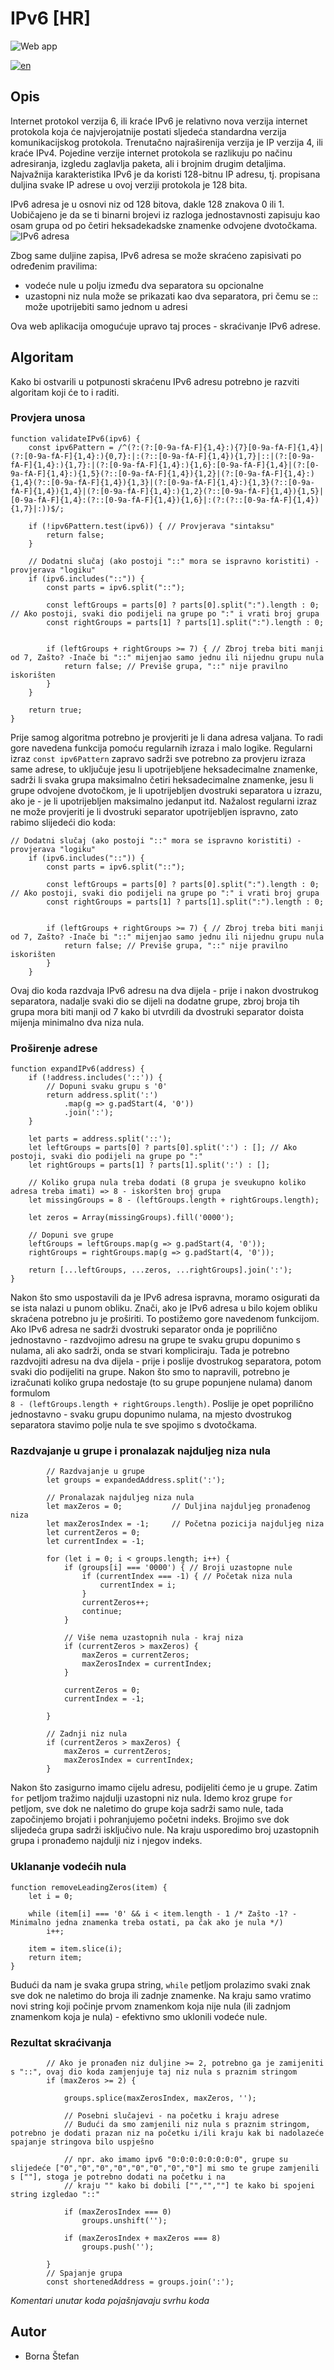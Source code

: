 # IPv6 [HR]
![Web app](https://github.com/user-attachments/assets/62dc6704-f8c8-49f8-a7d5-a778e1ac2ec4)

[![en](https://img.shields.io/badge/lang-EN-red.svg)](https://github.com/boki01/ipv6-beautifier/blob/main/README.en.md)

## Opis

Internet protokol verzija 6, ili kraće IPv6 je relativno nova verzija internet protokola koja će najvjerojatnije postati sljedeća standardna verzija komunikacijskog protokola. Trenutačno najraširenija verzija je IP verzija 4, ili kraće IPv4. Pojedine verzije internet protokola se razlikuju po načinu adresiranja, izgledu zaglavlja paketa, ali i brojnim drugim detaljima. Najvažnija karakteristika IPv6 je da koristi 128-bitnu IP adresu, tj. propisana duljina svake IP adrese u ovoj verziji protokola je 128 bita.

IPv6 adresa je u osnovi niz od 128 bitova, dakle 128 znakova 0 ili 1. Uobičajeno je da se ti binarni brojevi iz razloga jednostavnosti zapisuju kao osam grupa od po četiri heksadekadske znamenke odvojene dvotočkama.
![IPv6 adresa](https://github.com/user-attachments/assets/6225108e-a1c3-4590-b82a-bda3b20dd267)

Zbog same duljine zapisa, IPv6 adresa se može skraćeno zapisivati po određenim pravilima:
* vodeće nule u polju između dva separatora su opcionalne
* uzastopni niz nula može se prikazati kao dva separatora, pri čemu se :: može upotrijebiti samo jednom u adresi

Ova web aplikacija omogućuje upravo taj proces - skraćivanje IPv6 adrese. 

## Algoritam

Kako bi ostvarili u potpunosti skraćenu IPv6 adresu potrebno je razviti algoritam koji će to i raditi. 

### Provjera unosa
```
function validateIPv6(ipv6) {
    const ipv6Pattern = /^(?:(?:[0-9a-fA-F]{1,4}:){7}[0-9a-fA-F]{1,4}|(?:[0-9a-fA-F]{1,4}:){0,7}:|:(?::[0-9a-fA-F]{1,4}){1,7}|::|(?:[0-9a-fA-F]{1,4}:){1,7}:|(?:[0-9a-fA-F]{1,4}:){1,6}:[0-9a-fA-F]{1,4}|(?:[0-9a-fA-F]{1,4}:){1,5}(?::[0-9a-fA-F]{1,4}){1,2}|(?:[0-9a-fA-F]{1,4}:){1,4}(?::[0-9a-fA-F]{1,4}){1,3}|(?:[0-9a-fA-F]{1,4}:){1,3}(?::[0-9a-fA-F]{1,4}){1,4}|(?:[0-9a-fA-F]{1,4}:){1,2}(?::[0-9a-fA-F]{1,4}){1,5}|[0-9a-fA-F]{1,4}:(?::[0-9a-fA-F]{1,4}){1,6}|:(?:(?::[0-9a-fA-F]{1,4}){1,7}|:))$/;

    if (!ipv6Pattern.test(ipv6)) { // Provjerava "sintaksu"
        return false;
    }

    // Dodatni slučaj (ako postoji "::" mora se ispravno koristiti) - provjerava "logiku"
    if (ipv6.includes("::")) {
        const parts = ipv6.split("::");

        const leftGroups = parts[0] ? parts[0].split(":").length : 0; // Ako postoji, svaki dio podijeli na grupe po ":" i vrati broj grupa
        const rightGroups = parts[1] ? parts[1].split(":").length : 0;


        if (leftGroups + rightGroups >= 7) { // Zbroj treba biti manji od 7, Zašto? -Inače bi "::" mijenjao samo jednu ili nijednu grupu nula
            return false; // Previše grupa, "::" nije pravilno iskorišten
        }
    }

    return true;
}

```
Prije samog algoritma potrebno je provjeriti je li dana adresa valjana. To radi gore navedena funkcija pomoću regularnih izraza i malo logike. 
Regularni izraz `const ipv6Pattern` zapravo sadrži sve potrebno za provjeru izraza same adrese, to uključuje jesu li upotrijebljene heksadecimalne znamenke, sadrži li svaka grupa maksimalno četiri heksadecimalne znamenke, jesu li grupe odvojene dvotočkom, je li upotrijebljen dvostruki separatora u izrazu, ako je - je li upotrijebljen maksimalno jedanput itd.
Nažalost regularni izraz ne može provjeriti je li dvostruki separator upotrijebljen ispravno, zato rabimo slijedeći dio koda:
```
// Dodatni slučaj (ako postoji "::" mora se ispravno koristiti) - provjerava "logiku"
    if (ipv6.includes("::")) {
        const parts = ipv6.split("::");

        const leftGroups = parts[0] ? parts[0].split(":").length : 0; // Ako postoji, svaki dio podijeli na grupe po ":" i vrati broj grupa
        const rightGroups = parts[1] ? parts[1].split(":").length : 0;


        if (leftGroups + rightGroups >= 7) { // Zbroj treba biti manji od 7, Zašto? -Inače bi "::" mijenjao samo jednu ili nijednu grupu nula
            return false; // Previše grupa, "::" nije pravilno iskorišten
        }
    }
```
Ovaj dio koda razdvaja IPv6 adresu na dva dijela - prije i nakon dvostrukog separatora, nadalje svaki dio se dijeli na dodatne grupe, zbroj broja tih grupa mora biti manji od 7 kako bi utvrdili da dvostruki separator doista mijenja minimalno dva niza nula.

### Proširenje adrese

```
function expandIPv6(address) {
    if (!address.includes('::')) {
        // Dopuni svaku grupu s '0'
        return address.split(':')
            .map(g => g.padStart(4, '0'))
            .join(':');
    }

    let parts = address.split('::');
    let leftGroups = parts[0] ? parts[0].split(':') : []; // Ako postoji, svaki dio podijeli na grupe po ":"
    let rightGroups = parts[1] ? parts[1].split(':') : [];

    // Koliko grupa nula treba dodati (8 grupa je sveukupno koliko adresa treba imati) => 8 - iskoršten broj grupa
    let missingGroups = 8 - (leftGroups.length + rightGroups.length);

    let zeros = Array(missingGroups).fill('0000');

    // Dopuni sve grupe
    leftGroups = leftGroups.map(g => g.padStart(4, '0'));
    rightGroups = rightGroups.map(g => g.padStart(4, '0'));

    return [...leftGroups, ...zeros, ...rightGroups].join(':');
}
```
Nakon što smo uspostavili da je IPv6 adresa ispravna, moramo osigurati da se ista nalazi u punom obliku. Znači, ako je IPv6 adresa u bilo kojem obliku skraćena potrebno ju je proširiti. To postižemo gore navedenom funkcijom.
Ako IPv6 adresa ne sadrži dvostruki separator onda je poprilično jednostavno - razdvojimo adresu na grupe te svaku grupu dopunimo s nulama, ali ako sadrži, onda se stvari kompliciraju. 
Tada je potrebno razdvojiti adresu na dva dijela - prije i poslije dvostrukog separatora, potom svaki dio podijeliti na grupe. Nakon što smo to napravili, potrebno je izračunati koliko grupa nedostaje (to su grupe popunjene nulama) danom formulom<br>
`8 - (leftGroups.length + rightGroups.length)`. Poslije je opet poprilično jednostavno - svaku grupu dopunimo nulama, na mjesto dvostrukog separatora stavimo polje nula te sve spojimo s dvotočkama.

### Razdvajanje u grupe i pronalazak najduljeg niza nula

```
        // Razdvajanje u grupe
        let groups = expandedAddress.split(':');

        // Pronalazak najduljeg niza nula
        let maxZeros = 0;           // Duljina najduljeg pronađenog niza
        let maxZerosIndex = -1;     // Početna pozicija najduljeg niza
        let currentZeros = 0;
        let currentIndex = -1;

        for (let i = 0; i < groups.length; i++) {
            if (groups[i] === '0000') { // Broji uzastopne nule
                if (currentIndex === -1) { // Početak niza nula
                    currentIndex = i;
                }
                currentZeros++;
                continue;
            }

            // Više nema uzastopnih nula - kraj niza
            if (currentZeros > maxZeros) {
                maxZeros = currentZeros;
                maxZerosIndex = currentIndex;
            }

            currentZeros = 0;
            currentIndex = -1;

        }

        // Zadnji niz nula
        if (currentZeros > maxZeros) {
            maxZeros = currentZeros;
            maxZerosIndex = currentIndex;
        }
```
Nakon što zasigurno imamo cijelu adresu, podijeliti ćemo je u grupe. Zatim `for` petljom tražimo najdulji uzastopni niz nula.
Idemo kroz grupe `for` petljom, sve dok ne naletimo do grupe koja sadrži samo nule, tada započinjemo brojati i pohranjujemo početni indeks. Brojimo sve dok slijedeća grupa sadrži isključivo nule. Na kraju usporedimo broj uzastopnih grupa i pronađemo najdulji niz i njegov indeks.

### Uklananje vodećih nula

```
function removeLeadingZeros(item) {
    let i = 0;

    while (item[i] === '0' && i < item.length - 1 /* Zašto -1? -Minimalno jedna znamenka treba ostati, pa čak ako je nula */)
        i++;

    item = item.slice(i);
    return item;
}
```
Budući da nam je svaka grupa string, `while` petljom prolazimo svaki znak sve dok ne naletimo do broja ili zadnje znamenke. Na kraju samo vratimo novi string koji počinje prvom znamenkom koja nije nula (ili zadnjom znamenkom koja je nula) - efektivno smo uklonili vodeće nule.

### Rezultat skraćivanja

```
        // Ako je pronađen niz duljine >= 2, potrebno ga je zamijeniti s "::", ovaj dio koda zamjenjuje taj niz nula s praznim stringom
        if (maxZeros >= 2) {

            groups.splice(maxZerosIndex, maxZeros, '');

            // Posebni slučajevi - na početku i kraju adrese
            // Budući da smo zamjenili niz nula s praznim stringom, potrebno je dodati prazan niz na početku i/ili kraju kak bi nadolazeće spajanje stringova bilo uspješno

            // npr. ako imamo ipv6 "0:0:0:0:0:0:0:0", grupe su slijedeće ["0","0","0","0","0","0","0","0"] mi smo te grupe zamjenili s [""], stoga je potrebno dodati na početku i na
            // kraju "" kako bi dobili ["","",""] te kako bi spojeni string izgledao "::"

            if (maxZerosIndex === 0)
                groups.unshift('');

            if (maxZerosIndex + maxZeros === 8)
                groups.push('');

        }
        // Spajanje grupa
        const shortenedAddress = groups.join(':');
```

*Komentari unutar koda pojašnjavaju svrhu koda*

## Autor
- Borna Štefan
